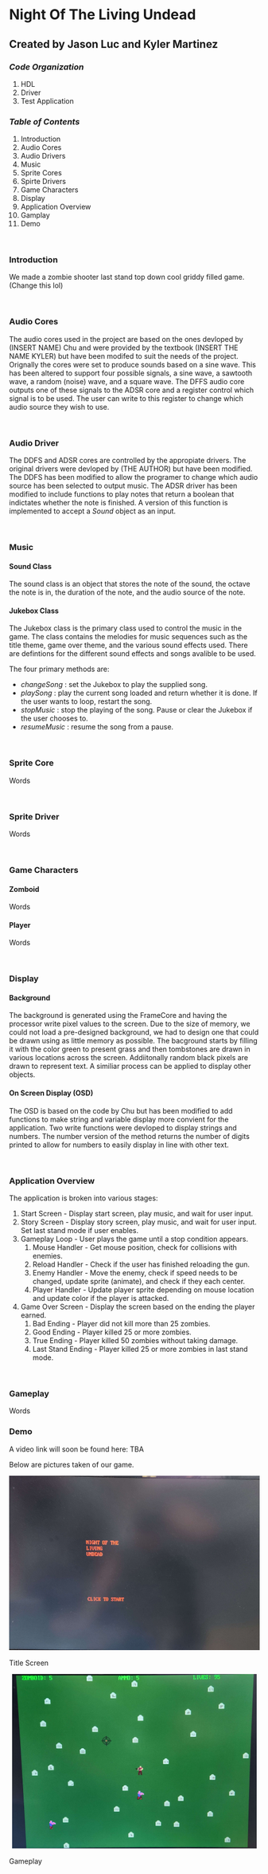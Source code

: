 # Night Of The Living Undead
## Created by Jason Luc and Kyler Martinez

### *Code Organization*
1. HDL
2. Driver
3. Test Application

### *Table of Contents*
1. Introduction
2. Audio Cores
3. Audio Drivers 
4. Music
5. Sprite Cores
6. Spirte Drivers
7. Game Characters
8. Display
9. Application Overview
10. Gamplay
11. Demo
<br>  

### Introduction
We made a zombie shooter last stand top down cool griddy filled game. (Change this lol)

<br>  

### Audio Cores
The audio cores used in the project are based on the ones devloped by (INSERT NAME) Chu and were provided by the textbook (INSERT THE NAME KYLER) but have been modifed to suit the needs of the project. Orignally the cores were set to produce sounds based on a sine wave. This has been altered to support four possible signals, a sine wave, a sawtooth wave, a random (noise) wave, and a square wave. The DFFS audio core outputs one of these signals to the ADSR core and a register control which signal is to be used. The user can write to this register to change which audio source they wish to use.

<br>  

### Audio Driver
The DDFS and ADSR cores are controlled by the appropiate drivers. The original drivers were devloped by (THE AUTHOR) but have been modified. The DDFS has been modified to allow the programer to change which audio source has been selected to output music. The ADSR driver has been modified to include functions to play notes that return a boolean that indictates whether the note is finished. A version of this function is implemented to accept a *Sound* object as an input.

<br>

### Music
#### Sound Class
The sound class is an object that stores the note of the sound, the octave the note is in, the duration of the note, and the audio source of the note.
<br>  
#### Jukebox Class
The Jukebox class is the primary class used to control the music in the game. The class contains the melodies for music sequences such as the title theme, game over theme, and the various sound effects used. There are defintions for the different sound effects and songs avalible to be used.
<br>

The four primary methods are:
*  *changeSong* : set the Jukebox to play the supplied song.
*  *playSong* : play the current song loaded and return whether it is done. If the user wants to loop, restart the song.
*  *stopMusic* : stop the playing of the song. Pause or clear the Jukebox if the user chooses to.
*  *resumeMusic* : resume the song from a pause.
  
<br>

### Sprite Core
Words

<br>

### Sprite Driver
Words

<br>

### Game Characters
#### Zomboid
Words
<br>
#### Player
Words

<br>

### Display
#### Background
The background is generated using the FrameCore and having the processor write pixel values to the screen. Due to the size of memory, we could not load a pre-designed background, we had to design one that could be drawn using as little memory as possible. The bacground starts by filling it with the color green to present grass and then tombstones are drawn in various locations across the screen. Addiitonally random black pixels are drawn to represent text. A similiar process can be applied to display other objects.
<br>
#### On Screen Display (OSD)
The OSD is based on the code by Chu but has been modified to add functions to make string and variable display more convient for the application. Two write functions were devloped to display strings and numbers. The number version of the method returns the number of digits printed to allow for numbers to easily display in line with other text.

<br>

### Application Overview
The application is broken into various stages:
1. Start Screen - Display start screen, play music, and wait for user input.
2. Story Screen - Display story screen, play music, and wait for user input. Set last stand mode if user enables.
3. Gameplay Loop - User plays the game until a stop condition appears.
    1. Mouse Handler - Get mouse position, check for collisions with enemies.
    2. Reload Handler - Check if the user has finished reloading the gun.
    3. Enemy Handler - Move the enemy, check if speed needs to be changed, update sprite (animate), and check if they each center.
    4. Player Handler - Update player sprite depending on mouse location and update color if the player is attacked.
5. Game Over Screen - Display the screen based on the ending the player earned.
    1. Bad Ending - Player did not kill more than 25 zombies.
    2. Good Ending - Player killed 25 or more zombies.
    3. True Ending - Player killed 50 zombies without taking damage.
    4. Last Stand Ending - Player killed 25 or more zombies in last stand mode.
<br>

### Gameplay
Words
<br>

### Demo
A video link will soon be found here: TBA
<br>

Below are pictures taken of our game. 
<br>
<p align = "center">
 <img height = "350" src = "Pictures/TitleScreen.jpg"> 
 </p>  
 Title Screen
<br>
<p align = "center">
 <img height = "350" src = "Pictures/GameplayLoop.jpg"> 
 </p>  
 Gameplay
